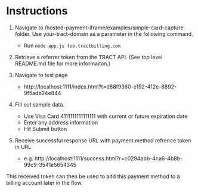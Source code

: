 # Instructions

1. Navigate to /hosted-payment-iframe/examples/simple-card-capture folder. Use your-tract-domain as a parameter in the following command.
    * Run `node app.js foo.tractbilling.com`
    
2. Retrieve a referrer token from the TRACT API. (See top level README.md file for more informaiton.)        

3. Navigate to test page
    * http://localhost:1111/index.html?t=d88f9360-e192-412e-8892-9f5adb24e844

4. Fill out sample data.  
    * Use Visa Card 4111111111111111 with current or future expiration date
    * Enter any address information
    * Hit Submit button

5. Receive successful response URL with payment method refrence token in URL
    * e.g. http://localhost:1111/success.html?r=c0294abb-4ca6-4b8b-99c9-3541e5654345
    
This received token can then be used to add this payment method to a billing account later in the flow.
